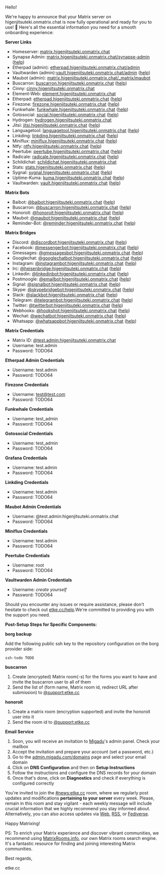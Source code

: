 Hello!

We're happy to announce that your Matrix server on higenjitsuteki.onmatrix.chat is now fully operational and ready for you to use! 🎉
Here's all the essential information you need for a smooth onboarding experience:

**Server Links**

* Homeserver: [matrix.higenjitsuteki.onmatrix.chat](https://matrix.higenjitsuteki.onmatrix.chat)
* Synapse Admin: [matrix.higenjitsuteki.onmatrix.chat/synapse-admin](https://matrix.higenjitsuteki.onmatrix.chat/synapse-admin) ([help](https://etke.cc/help/extras/synapse-admin))
* Etherpad (admin): [etherpad.higenjitsuteki.onmatrix.chat/admin](https://etherpad.higenjitsuteki.onmatrix.chat/admin)
* Vaultwarden (admin):[vault.higenjitsuteki.onmatrix.chat/admin](https://vault.higenjitsuteki.onmatrix.chat/admin) ([help](https://etke.cc/help/extras/vaultwarden))
* Maubot (admin): [matrix.higenjitsuteki.onmatrix.chat/_matrix/maubot](https://matrix.higenjitsuteki.onmatrix.chat/_matrix/maubot)
* Buscarron: [buscarron.higenjitsuteki.onmatrix.chat](https://buscarron.higenjitsuteki.onmatrix.chat) ([help](https://etke.cc/help/bots/buscarron))
* Cinny: [cinny.higenjitsuteki.onmatrix.chat](https://cinny.higenjitsuteki.onmatrix.chat)
* Element-Web: [element.higenjitsuteki.onmatrix.chat](https://element.higenjitsuteki.onmatrix.chat)
* Etherpad: [etherpad.higenjitsuteki.onmatrix.chat](https://etherpad.higenjitsuteki.onmatrix.chat) ([help](https://etke.cc/help/extras/etherpad))
* Firezone: [firezone.higenjitsuteki.onmatrix.chat](https://firezone.higenjitsuteki.onmatrix.chat) ([help](https://etke.cc/help/extras/firezone))
* Funkwhale: [funkwhale.higenjitsuteki.onmatrix.chat](https://funkwhale.higenjitsuteki.onmatrix.chat) ([help](https://etke.cc/help/extras/funkwhale))
* Gotosocial: [social.higenjitsuteki.onmatrix.chat](https://social.higenjitsuteki.onmatrix.chat) ([help](https://etke.cc/help/extras/gotosocial))
* Hydrogen: [hydrogen.higenjitsuteki.onmatrix.chat](https://hydrogen.higenjitsuteki.onmatrix.chat)
* Jitsi: [jitsi.higenjitsuteki.onmatrix.chat](https://jitsi.higenjitsuteki.onmatrix.chat) ([help](https://etke.cc/help/extras/jitsi))
* Languagetool: [languagetool.higenjitsuteki.onmatrix.chat](https://languagetool.higenjitsuteki.onmatrix.chat) ([help](https://etke.cc/help/extras/languagetool))
* Linkding: [linkding.higenjitsuteki.onmatrix.chat](https://linkding.higenjitsuteki.onmatrix.chat) ([help](https://etke.cc/help/extras/linkding))
* Miniflux: [miniflux.higenjitsuteki.onmatrix.chat](https://miniflux.higenjitsuteki.onmatrix.chat) ([help](https://etke.cc/help/extras/miniflux))
* Ntfy: [ntfy.higenjitsuteki.onmatrix.chat](https://ntfy.higenjitsuteki.onmatrix.chat) ([help](https://etke.cc/help/extras/ntfy))
* Peertube: [peertube.higenjitsuteki.onmatrix.chat](https://peertube.higenjitsuteki.onmatrix.chat) ([help](https://etke.cc/help/extras/peertube))
* Radicale: [radicale.higenjitsuteki.onmatrix.chat](https://radicale.higenjitsuteki.onmatrix.chat) ([help](https://etke.cc/help/extras/radicale))
* Schildichat: [schildichat.higenjitsuteki.onmatrix.chat](https://schildichat.higenjitsuteki.onmatrix.chat)
* Stats: [stats.higenjitsuteki.onmatrix.chat](https://stats.higenjitsuteki.onmatrix.chat) ([help](https://etke.cc/help/extras/prometheus-grafana))
* Sygnal: [sygnal.higenjitsuteki.onmatrix.chat](https://sygnal.higenjitsuteki.onmatrix.chat) ([help](https://etke.cc/help/extras/sygnal))
* Uptime-Kuma: [kuma.higenjitsuteki.onmatrix.chat](https://kuma.higenjitsuteki.onmatrix.chat) ([help](https://etke.cc/help/extras/uptime-kuma))
* Vaultwarden: [vault.higenjitsuteki.onmatrix.chat](https://vault.higenjitsuteki.onmatrix.chat) ([help](https://etke.cc/help/extras/vaultwarden))


**Matrix Bots**

* Baibot: [@baibot:higenjitsuteki.onmatrix.chat](https://matrix.to/#/@baibot:higenjitsuteki.onmatrix.chat) ([help](https://etke.cc/help/bots/baibot))
* Buscarron: [@buscarron:higenjitsuteki.onmatrix.chat](https://matrix.to/#/@buscarron:higenjitsuteki.onmatrix.chat) ([help](https://etke.cc/help/bots/buscarron))
* Honoroit: [@honoroit:higenjitsuteki.onmatrix.chat](https://matrix.to/#/@honoroit:higenjitsuteki.onmatrix.chat) ([help](https://etke.cc/help/bots/honoroit))
* Maubot: [@maubot:higenjitsuteki.onmatrix.chat](https://matrix.to/#/@maubot:higenjitsuteki.onmatrix.chat) ([help](https://etke.cc/help/bots/maubot))
* Reminder-Bot: [@reminder:higenjitsuteki.onmatrix.chat](https://matrix.to/#/@reminder:higenjitsuteki.onmatrix.chat) ([help](https://etke.cc/help/bots/reminder))


**Matrix Bridges**

* Discord: [@discordbot:higenjitsuteki.onmatrix.chat](https://matrix.to/#/@discordbot:higenjitsuteki.onmatrix.chat) ([help](https://etke.cc/help/bridges/mautrix-discord))
* Facebook: [@messengerbot:higenjitsuteki.onmatrix.chat](https://matrix.to/#/@messengerbot:higenjitsuteki.onmatrix.chat) ([help](https://etke.cc/help/bridges/mautrix-meta-messenger))
* Gmessages: [@gmessagesbot:higenjitsuteki.onmatrix.chat](https://matrix.to/#/@gmessagesbot:higenjitsuteki.onmatrix.chat) ([help](https://etke.cc/help/bridges/mautrix-gmessages))
* Googlechat: [@googlechatbot:higenjitsuteki.onmatrix.chat](https://matrix.to/#/@googlechatbot:higenjitsuteki.onmatrix.chat) ([help](https://etke.cc/help/bridges/mautrix-googlechat))
* Instagram: [@instagrambot:higenjitsuteki.onmatrix.chat](https://matrix.to/#/@instagrambot:higenjitsuteki.onmatrix.chat) ([help](https://etke.cc/help/bridges/mautrix-meta-instagram))
* Irc: [@heisenbridge:higenjitsuteki.onmatrix.chat](https://matrix.to/#/@heisenbridge:higenjitsuteki.onmatrix.chat) ([help](https://etke.cc/help/bridges/heisenbridge))
* Linkedin: [@linkedinbot:higenjitsuteki.onmatrix.chat](https://matrix.to/#/@linkedinbot:higenjitsuteki.onmatrix.chat) ([help](https://etke.cc/help/bridges/beeper-linkedin))
* Postmoogle: [@emailbot:higenjitsuteki.onmatrix.chat](https://matrix.to/#/@emailbot:higenjitsuteki.onmatrix.chat) ([help](https://etke.cc/help/bridges/postmoogle))
* Signal: [@signalbot:higenjitsuteki.onmatrix.chat](https://matrix.to/#/@signalbot:higenjitsuteki.onmatrix.chat) ([help](https://etke.cc/help/bridges/mautrix-signal))
* Skype: [@skypebridgebot:higenjitsuteki.onmatrix.chat](https://matrix.to/#/@skypebridgebot:higenjitsuteki.onmatrix.chat) ([help](https://etke.cc/help/bridges/go-skype-bridge))
* Slack: [@slackbot:higenjitsuteki.onmatrix.chat](https://matrix.to/#/@slackbot:higenjitsuteki.onmatrix.chat) ([help](https://etke.cc/help/bridges/mautrix-slack))
* Telegram: [@telegrambot:higenjitsuteki.onmatrix.chat](https://matrix.to/#/@telegrambot:higenjitsuteki.onmatrix.chat) ([help](https://etke.cc/help/bridges/mautrix-telegram))
* Twitter: [@twitterbot:higenjitsuteki.onmatrix.chat](https://matrix.to/#/@twitterbot:higenjitsuteki.onmatrix.chat) ([help](https://etke.cc/help/bridges/mautrix-twitter))
* Webhooks: [@hookshot:higenjitsuteki.onmatrix.chat](https://matrix.to/#/@hookshot:higenjitsuteki.onmatrix.chat) ([help](https://etke.cc/help/bridges/hookshot))
* Wechat: [@wechatbot:higenjitsuteki.onmatrix.chat](https://matrix.to/#/@wechatbot:higenjitsuteki.onmatrix.chat) ([help](https://etke.cc/help/bridges/wechat))
* Whatsapp: [@whatsappbot:higenjitsuteki.onmatrix.chat](https://matrix.to/#/@whatsappbot:higenjitsuteki.onmatrix.chat) ([help](https://etke.cc/help/bridges/mautrix-whatsapp))


**Matrix Credentials**

* Matrix ID: [@test.admin:higenjitsuteki.onmatrix.chat](https://matrix.to/#/@test.admin:higenjitsuteki.onmatrix.chat)
* Username: test.admin
* Password: TODO64

**Etherpad Admin Credentials**

* Username: test.admin
* Password: TODO64

**Firezone Credentials**

* Username: test@test.com
* Password: TODO64

**Funkwhale Credentials**

* Username: test_admin
* Password: TODO64

**Gotosocial Credentials**

* Username: test_admin
* Password: TODO64

**Grafana Credentials**

* Username: test.admin
* Password: TODO64

**Linkding Credentials**

* Username: test.admin
* Password: TODO64

**Maubot Admin Credentials**

* Username: @test.admin:higenjitsuteki.onmatrix.chat
* Password: TODO64

**Miniflux Credentials**

* Username: test.admin
* Password: TODO64

**Peertube Credentials**

* Username: root
* Password: TODO64

**Vaultwarden Admin Credentials**

* Username: _create yourself_
* Password: TODO64

Should you encounter any issues or require assistance, please don't hesitate to check out [etke.cc/help](https://etke.cc/help).We're committed to providing you with the support you need.

**Post-Setup Steps for Specific Components:**

**borg backup**

Add the following public ssh key to the repository configuration on the borg provider side:

```
ssh-todo TODO
```

**buscarron**

1. Create (encrypted) Matrix room(-s) for the forms you want to have and invite the buscarron user to all of them
2. Send the list of (form name, Matrix room id, redirect URL after submission) to [@support:etke.cc](https://matrix.to/#/@support:etke.cc)

**honoroit**

1. Create a matrix room (encryption supported) and invite the honoroit user into it
2. Send the room id to [@support:etke.cc](https://matrix.to/#/@support:etke.cc)

**Email Service**

1. Soon, you will receive an invitation to [Migadu](https://migadu.com/)'s admin panel. Check your mailbox
2. Accept the invitation and prepare your account (set a password, etc.)
3. Go to the [admin.migadu.com/domains](https://admin.migadu.com/domains) page and select your email domain
4. Click on **DNS Configuration** and then on **Setup Instructions**
5. Follow the instructions and configure the DNS records for your domain
6. Once that's done, click on **Diagnostics** and check if everything is configured correctly

You're invited to join the [#news:etke.cc](https://matrix.to/#/#news:etke.cc) room, where we regularly post updates and modifications **pertaining to your server** every week. Please, remain in this room and stay vigilant - each weekly message will include crucial information that we highly recommend you stay informed about. Alternatively, you can also access updates via [Web](https://etke.cc/news/), [RSS](https://etke.cc/news/index.xml), or [Fediverse](https://mastodon.matrix.org/@etkecc).

Happy Matrixing!

PS: To enrich your Matrix experience and discover vibrant communities, we recommend using [MatrixRooms.info](https://matrixrooms.info?utm_source=etke.cc&utm_medium=email&utm_campaign=onboarding), our own Matrix rooms search engine. It's a fantastic resource for finding and joining interesting Matrix communities.

Best regards,

etke.cc
